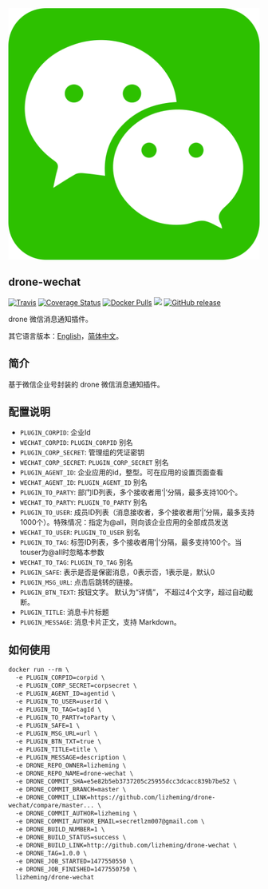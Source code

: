 <img src="wechat.svg" />

## drone-wechat
[![Travis](https://img.shields.io/travis/lizheming/drone-wechat.svg)]()
[![Coverage Status](https://coveralls.io/repos/github/lizheming/drone-wechat/badge.svg?branch=master)](https://coveralls.io/github/lizheming/drone-wechat?branch=master)
[![Docker Pulls](https://img.shields.io/docker/pulls/lizheming/drone-wechat.svg)]()
[![](https://images.microbadger.com/badges/image/lizheming/drone-wechat.svg)](https://microbadger.com/images/lizheming/drone-wechat)
[![GitHub release](https://img.shields.io/github/release/lizheming/drone-wechat.svg)]()

drone 微信消息通知插件。

其它语言版本：[English](README.md)，[简体中文](README.zh-cn.md)。

## 简介

基于微信企业号封装的 drone 微信消息通知插件。

## 配置说明

- `PLUGIN_CORPID`: 企业Id
- `WECHAT_CORPID`: `PLUGIN_CORPID` 别名
- `PLUGIN_CORP_SECRET`: 管理组的凭证密钥
- `WECHAT_CORP_SECRET`: `PLUGIN_CORP_SECRET` 别名
- `PLUGIN_AGENT_ID`: 企业应用的id，整型。可在应用的设置页面查看
- `WECHAT_AGENT_ID`: `PLUGIN_AGENT_ID` 别名
- `PLUGIN_TO_PARTY`: 部门ID列表，多个接收者用‘|’分隔，最多支持100个。
- `WECHAT_TO_PARTY`: `PLUGIN_TO_PARTY` 别名
- `PLUGIN_TO_USER`: 成员ID列表（消息接收者，多个接收者用‘|’分隔，最多支持1000个）。特殊情况：指定为@all，则向该企业应用的全部成员发送
- `WECHAT_TO_USER`: `PLUGIN_TO_USER` 别名
- `PLUGIN_TO_TAG`: 标签ID列表，多个接收者用‘|’分隔，最多支持100个。当touser为@all时忽略本参数
- `WECHAT_TO_TAG`: `PLUGIN_TO_TAG` 别名
- `PLUGIN_SAFE`:  表示是否是保密消息，0表示否，1表示是，默认0
- `PLUGIN_MSG_URL`: 点击后跳转的链接。
- `PLUGIN_BTN_TEXT`: 按钮文字。 默认为“详情”， 不超过4个文字，超过自动截断。
- `PLUGIN_TITLE`: 消息卡片标题
- `PLUGIN_MESSAGE`: 消息卡片正文，支持 Markdown。

## 如何使用

```
docker run --rm \
  -e PLUGIN_CORPID=corpid \
  -e PLUGIN_CORP_SECRET=corpsecret \
  -e PLUGIN_AGENT_ID=agentid \
  -e PLUGIN_TO_USER=userId \
  -e PLUGIN_TO_TAG=tagId \
  -e PLUGIN_TO_PARTY=toParty \
  -e PLUGIN_SAFE=1 \
  -e PLUGIN_MSG_URL=url \
  -e PLUGIN_BTN_TXT=true \
  -e PLUGIN_TITLE=title \
  -e PLUGIN_MESSAGE=description \
  -e DRONE_REPO_OWNER=lizheming \
  -e DRONE_REPO_NAME=drone-wechat \
  -e DRONE_COMMIT_SHA=e5e82b5eb3737205c25955dcc3dcacc839b7be52 \
  -e DRONE_COMMIT_BRANCH=master \
  -e DRONE_COMMIT_LINK=https://github.com/lizheming/drone-wechat/compare/master... \
  -e DRONE_COMMIT_AUTHOR=lizheming \
  -e DRONE_COMMIT_AUTHOR_EMAIL=secretlzm007@gmail.com \
  -e DRONE_BUILD_NUMBER=1 \
  -e DRONE_BUILD_STATUS=success \
  -e DRONE_BUILD_LINK=http://github.com/lizheming/drone-wechat \
  -e DRONE_TAG=1.0.0 \
  -e DRONE_JOB_STARTED=1477550550 \
  -e DRONE_JOB_FINISHED=1477550750 \
  lizheming/drone-wechat
```